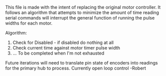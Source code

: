 This file is made with the intent of replacing the original motor controller. It follows an algorithm that attempts to minimize the amount of time reading serial commands will interrupt the general function of running the pulse widths for each motor.

Algorithm:
1) Check for Disabled - if disabled do nothing at all
2) Check current time against motor timer pulse width
3) ... To be completed when I'm not exhausted


Future iterations will need to translate pin state of encoders into readings for the primary hub to process. Currently open loop control
-Robert
